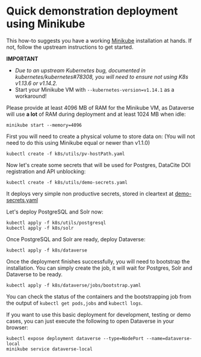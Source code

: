 # Quick demonstration deployment using Minikube

This how-to suggests you have a working [Minikube](https://kubernetes.io/docs/setup/minikube/)
installation at hands. If not, follow the upstream instructions to get started.

**IMPORTANT**
* *Due to an upstream Kubernetes bug, documented in kubernetes/kubernetes#78308,*
  *you will need to ensure not using K8s v1.13.6 or v1.14.2.*
* Start your Minikube VM with `--kubernetes-version=v1.14.1` as a workaround!

Please provide at least 4096 MB of RAM for the Minikube VM, as Dataverse will
use **a lot** of RAM during deployment and at least 1024 MB when idle:
```
minikube start --memory=4096
```

First you will need to create a physical volume to store data on:
(You will not need to do this using Minikube equal or newer than v1.1.0)
```
kubectl create -f k8s/utils/pv-hostPath.yaml
```

Now let's create some secrets that will be used for Postgres, DataCite DOI
registration and API unblocking:
```
kubectl create -f k8s/utils/demo-secrets.yaml
```
It deploys very simple non productive secrets, stored in cleartext at [demo-secrets.yaml](../k8s/utils/demo-secrets.yaml)

Let's deploy PostgreSQL and Solr now:
```
kubectl apply -f k8s/utils/postgresql
kubectl apply -f k8s/solr
```

Once PostgreSQL and Solr are ready, deploy Dataverse:
```
kubectl apply -f k8s/dataverse
```

Once the deployment finishes successfully, you will need to bootstrap the installation.
You can simply create the job, it will wait for Postgres, Solr and Dataverse to be ready.
```
kubectl apply -f k8s/dataverse/jobs/bootstrap.yaml
```

You can check the status of the containers and the bootstrapping job from
the output of `kubectl get pods,jobs` and `kubectl logs`.

If you want to use this basic deployment for development, testing or demo cases,
you can just execute the following to open Dataverse in your browser:
```
kubectl expose deployment dataverse --type=NodePort --name=dataverse-local
minikube service dataverse-local
```
